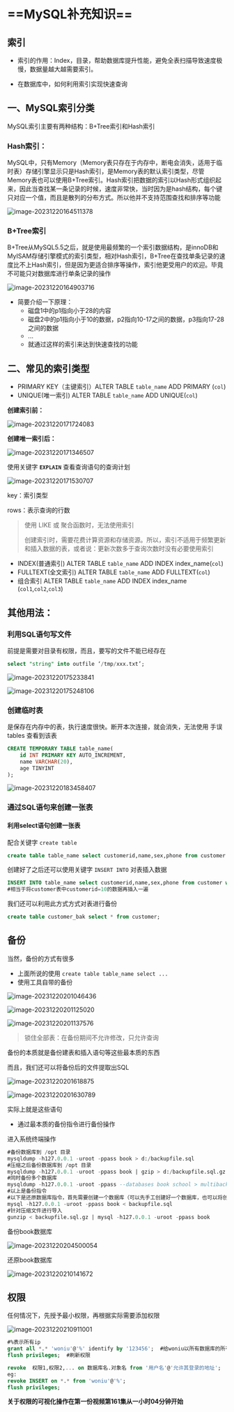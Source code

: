 # ==MySQL补充知识==

## 索引 

- 索引的作用：Index，目录，帮助数据库提升性能，避免全表扫描导致速度极慢，数据量越大越需要索引。

- 在数据库中，如何利用索引实现快速查询

## 一、MySQL索引分类

MySQL索引主要有两种结构：B+Tree索引和Hash索引

### Hash索引：

MySQL中，只有Memory（Memory表只存在于内存中，断电会消失，适用于临时表）存储引擎显示只是Hash索引，是Memory表的默认索引类型，尽管Memory表也可以使用B+Tree索引。Hash索引把数据的索引以Hash形式组织起来，因此当查找某一条记录的时候，速度非常快，当时因为是hash结构，每个键只对应一个值，而且是散列的分布方式。所以他并不支持范围查找和排序等功能

![image-20231220164511378](https://gitee.com/ymq_typroa/typroa/raw/main/image-20231220164511378.png)

### B+Tree索引

B+Tree从MySQL5.5之后，就是使用最频繁的一个索引数据结构，是innoDB和MyISAM存储引擎模式的索引类型，相对Hash索引，B+Tree在查找单条记录的速度比不上Hash索引，但是因为更适合排序等操作，索引他更受用户的欢迎。毕竟不可能只对数据库进行单条记录的操作

![image-20231220164903716](https://gitee.com/ymq_typroa/typroa/raw/main/image-20231220164903716.png)

- 简要介绍一下原理：
  - 磁盘1中的p1指向小于28的内容
  - 磁盘2中的p1指向小于10的数据，p2指向10-17之间的数据，p3指向17-28之间的数据
  - ...
  - 就通过这样的索引来达到快速查找的功能

## 二、常见的索引类型

- PRIMARY KEY（主键索引）ALTER TABLE `table_name` ADD PRIMARY (`col`)
- UNIQUE(唯一索引) ALTER TABLE `table_name` ADD UNIQUE(`col`)

**创建索引前：**

![image-20231220171724083](https://gitee.com/ymq_typroa/typroa/raw/main/image-20231220171724083.png)



**创建唯一索引后：**

![image-20231220171346507](https://gitee.com/ymq_typroa/typroa/raw/main/image-20231220171346507.png)

使用关键字 **`EXPLAIN`** 查看查询语句的查询计划

![image-20231220171530707](https://gitee.com/ymq_typroa/typroa/raw/main/image-20231220171530707.png)

 key：索引类型

rows：表示查询的行数

> 使用 LIKE 或 聚合函数时，无法使用索引
>
> 创建索引时，需要花费计算资源和存储资源。所以，索引不适用于频繁更新和插入数据的表，或者说：更新次数多于查询次数时没有必要使用索引

- INDEX(普通索引) ALTER TABLE `table_name` ADD INDEX index_name(`col`)
- FULLTEXT(全文索引) ALTER TABLE `table_name` ADD FULLTEXT(`col`)
- 组合索引 ALTER TABLE `table_name` ADD INDEX index_name (`col1`,`col2`,`col3`)

## 其他用法：

### 利用SQL语句写文件

前提是需要对目录有权限，而且，要写的文件不能已经存在

```sql
select "string" into outfile ‘/tmp/xxx.txt’;
```

![image-20231220175233841](https://gitee.com/ymq_typroa/typroa/raw/main/image-20231220175233841.png)

![image-20231220175248106](https://gitee.com/ymq_typroa/typroa/raw/main/image-20231220175248106.png)

### 创建临时表

是保存在内存中的表，执行速度很快。断开本次连接，就会消失，无法使用 手误 tables 查看到该表

```sql
CREATE TEMPORARY TABLE table_name(
	id INT PRIMARY KEY AUTO_INCREMENT,
    name VARCHAR(20),
    age TINYINT
);
```

![image-20231220183458407](https://gitee.com/ymq_typroa/typroa/raw/main/image-20231220183458407.png)

### 通过SQL语句来创建一张表

#### 利用select语句创建一张表

配合关键字 `create table`

```sql
create table table_name select customerid,name,sex,phone from customer where customerid<10;
```



创建好了之后还可以使用关键字 `INSERT INTO` 对表插入数据

```sql
INSERT INTO table_name select customerid,name,sex,phone from customer where customerid=10;
#相当于将customer表中customerid=10的数据再插入一遍
```



我们还可以利用此方式方式对表进行备份

```sql
create table customer_bak select * from customer; 
```



## 备份

当然，备份的方式有很多

- 上面所说的使用 `create table table_name select ...` 
- 使用工具自带的备份

![image-20231220201046436](https://gitee.com/ymq_typroa/typroa/raw/main/image-20231220201046436.png)

![image-20231220201125020](https://gitee.com/ymq_typroa/typroa/raw/main/image-20231220201125020.png)

![image-20231220201137576](https://gitee.com/ymq_typroa/typroa/raw/main/image-20231220201137576.png)

> 锁住全部表：在备份期间不允许修改，只允许查询

备份的本质就是备份建表和插入语句等这些最本质的东西

而且，我们还可以将备份后的文件提取出SQL

![image-20231220201618875](https://gitee.com/ymq_typroa/typroa/raw/main/image-20231220201618875.png)

![image-20231220201630789](https://gitee.com/ymq_typroa/typroa/raw/main/image-20231220201630789.png)

实际上就是这些语句

- 通过最本质的备份指令进行备份操作

进入系统终端操作

```sql
#备份数据库到 /opt 目录
mysqldump -h127.0.0.1 -uroot -ppass book > d:/backupfile.sql
#压缩之后备份数据库到 /opt 目录
mysqldump -h127.0.0.1 -uroot -ppass book | gzip > d:/backupfile.sql.gz
#同时备份多个数据库
mysqldump -h127.0.0.1 -uroot -ppass --databases book school > multibackupfile.sql
#以上是备份指令
#以下是还原数据库指令，首先需要创建一个数据库（可以先手工创建好一个数据库，也可以将创建数据库的指令放在被导入的文件中，则会自动创建数据库）
mysql -h127.0.0.1 -uroot -ppass book < backupfile.sql
#针对压缩文件进行导入
gunzip < backupfile.sql.gz | mysql -h127.0.0.1 -uroot -ppass book

```

备份book数据库

![image-20231220204500054](https://gitee.com/ymq_typroa/typroa/raw/main/image-20231220204500054.png)

还原book数据库

![image-20231220210141672](https://gitee.com/ymq_typroa/typroa/raw/main/image-20231220210141672.png)



## 权限

任何情况下，先授予最小权限，再根据实际需要添加权限

![image-20231220210911001](https://gitee.com/ymq_typroa/typroa/raw/main/image-20231220210911001.png)

```sql
#%表示所有ip
grant all *.* 'woniu'@'%' identify by '123456';  #给woniu以所有数据库的所有权限
flush privileges;  #刷新权限

revoke 	权限1,权限2,... on 数据库名.对象名 from '用户名'@'允许其登录的地址';  #移除权限
eg:
revoke INSERT on *.* from 'woniu'@'%';
flush privileges;
```

**关于权限的可视化操作在第一份视频第161集从一小时04分钟开始**

